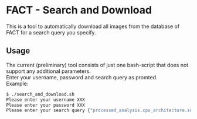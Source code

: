 # FACT - Search and Download

This is a tool to automatically download all images from the database of FACT for a search query you specify. 

## Usage
The current (preliminary) tool consists of just one bash-script that does not support any additional parameters.  
Enter your username, password and search query as promted.  
Example:
```bash
$ ./search_and_download.sh
Please enter your username XXX
Please enter your password XXX
Please enter your search query {"processed_analysis.cpu_architecture.summary": {"$options": "si", "$regex": "arm"}}
```
